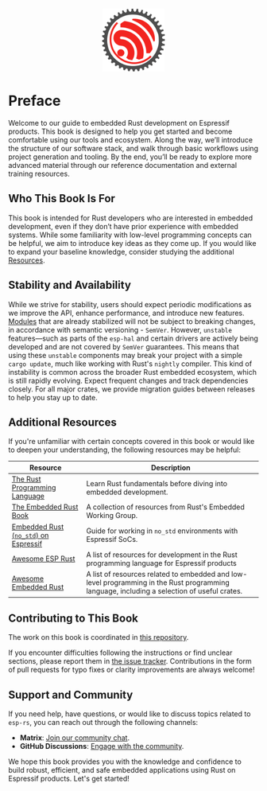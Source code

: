 <p style="text-align:center;"><img src="./assets/esp-rs.svg" width="25%"></p>

# Preface

Welcome to our guide to embedded Rust development on Espressif products. This book is designed to help you get started and become comfortable using our tools and ecosystem. Along the way, we’ll introduce the structure of our software stack, and walk through basic workflows using project generation and tooling. By the end, you’ll be ready to explore more advanced material through our reference documentation and external training resources.

## Who This Book Is For

This book is intended for Rust developers who are interested in embedded development, even if they don’t have prior experience with embedded systems. While some familiarity with low-level programming concepts can be helpful, we aim to introduce key ideas as they come up. If you would like to expand your baseline knowledge, consider studying the additional [Resources][resources].

## Stability and Availability

While we strive for stability, users should expect periodic modifications as we improve the API, enhance performance, and introduce new features. [Modules][modules] that are already stabilized will not be subject to breaking changes, in accordance with semantic versioning - `SemVer`. However, `unstable` features—such as parts of the `esp-hal` and certain drivers are actively being developed and are not covered by `SemVer` guarantees. This means that using these `unstable` components may break your project with a simple `cargo update`, much like working with Rust's `nightly` compiler. This kind of instability is common across the broader Rust embedded ecosystem, which is still rapidly evolving. Expect frequent changes and track dependencies closely. For all major crates, we provide migration guides between releases to help you stay up to date.


## Additional Resources

If you're unfamiliar with certain concepts covered in this book or would like to deepen your understanding, the following resources may be helpful:

| Resource                                                 | Description                                                                           |
| -------------------------------------------------------- | ------------------------------------------------------------------------------------- |
| [The Rust Programming Language][rust-book]               | Learn Rust fundamentals before diving into embedded development.                      |
| [The Embedded Rust Book][embedded-rust-book]             | A collection of resources from Rust's Embedded Working Group.                         |
| [Embedded Rust (`no_std`) on Espressif][no_std-training] | Guide for working in `no_std` environments with Espressif SoCs.                       |
| [Awesome ESP Rust][awesome-esp-rust]                     | A list of resources for development in the Rust programming language for Espressif products |
| [Awesome Embedded Rust][awesome-embedded-rust]           | A list of resources related to embedded and low-level programming in the Rust programming language, including a selection of useful crates.                       |

## Contributing to This Book

The work on this book is coordinated in [this repository][book-repository].

If you encounter difficulties following the instructions or find unclear sections, please report them in [the issue tracker][book-issues]. Contributions in the form of pull requests for typo fixes or clarity improvements are always welcome!

## Support and Community

If you need help, have questions, or would like to discuss topics related to `esp-rs`, you can reach out through the following channels:

- **Matrix**: [Join our community chat](https://matrix.to/#/#esp-rs:matrix.org).
- **GitHub Discussions**: [Engage with the community](https://github.com/esp-rs/esp-hal/discussions).

We hope this book provides you with the knowledge and confidence to build robust, efficient, and safe embedded applications using Rust on Espressif products. Let's get started!

[modules]: https://docs.espressif.com/projects/rust/esp-hal/1.0.0-beta.1/esp32c6/esp_hal/index.html#modules
[resources]: #additional-resources
[rust-book]: https://doc.rust-lang.org/book/
[embedded-rust-book]: https://docs.rust-embedded.org/book/index.html
[no_std-training]: https://esp-rs.github.io/no_std-training/
[awesome-esp-rust]: https://github.com/esp-rs/awesome-esp-rust.git
[awesome-embedded-rust]: https://github.com/rust-embedded/awesome-embedded-rust
[book-repository]: https://github.com/esp-rs/book
[book-issues]: https://github.com/esp-rs/book/issues/